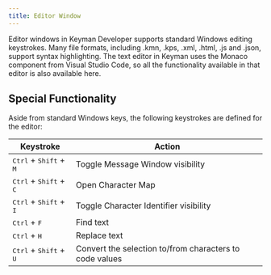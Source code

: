 ```yaml
---
title: Editor Window
---
```

  
Editor windows in Keyman Developer supports standard Windows editing
keystrokes. Many file formats, including .kmn, .kps, .xml, .html, .js
and .json, support syntax highlighting. The text editor in Keyman uses
the Monaco component from Visual Studio Code, so all the functionality
available in that editor is also available here.

## Special Functionality

Aside from standard Windows keys, the following keystrokes are defined
for the editor:

| Keystroke      | Action        |
|----------------|---------------|
| <kbd>Ctrl</kbd> + <kbd>Shift</kbd> + <kbd>M</kbd> | Toggle Message Window visibility |
| <kbd>Ctrl</kbd> + <kbd>Shift</kbd> + <kbd>C</kbd> | Open Character Map    |
| <kbd>Ctrl</kbd> + <kbd>Shift</kbd> + <kbd>I</kbd> | Toggle Character Identifier visibility   |
| <kbd>Ctrl</kbd> + <kbd>F</kbd>                    | Find text     |
| <kbd>Ctrl</kbd> + <kbd>H</kbd>                    | Replace text  |
| <kbd>Ctrl</kbd> + <kbd>Shift</kbd> + <kbd>U</kbd> | Convert the selection to/from characters to code values|